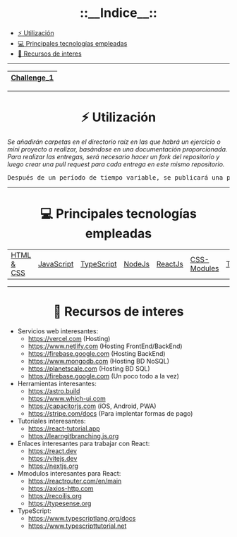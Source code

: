 <h1 align='center'>
    <strong>::__Indice__::</strong>
</h1>

- [:zap: Utilización](#util)
- [:computer: Principales tecnologías empleadas](#pte)
- [:pencil: Recursos de interes](#ri)

---

|[Challenge_1](https://github.com/StephanJ98/challenges/tree/main/challenge_1)|
|-|

---

<h1 align='center' id='util'>
    <strong>⚡ Utilización</strong>
</h1>

*Se añadirán carpetas en el directorio raíz en las que habrá un ejercicio o mini proyecto a realizar, basándose en una documentación proporcionada. Para realizar las entregas, será necesario hacer un fork del repositorio y luego crear una pull request para cada entrega en este mismo repositorio.*

<pre align='center'>Después de un período de tiempo variable, se publicará una posible solución.</pre>

---

<h1 align='center' id='pte'>
    <strong>💻 Principales tecnologías empleadas</strong>
</h1>

<div align='center'>
    <table>
        <tr>
            <td>
                <a href='https://www.learn-html.org/'>HTML & CSS</a>
            </td>
            <td>
                <a href='https://www.learn-js.org/'>JavaScript</a>
            </td>
            <td>
                <a href='https://www.typescriptlang.org/'>TypeScript</a>
            </td>
            <td>
                <a href='https://nodejs.org/en'>NodeJs</a>
            </td>
            <td>
                <a href='https://react.dev/'>ReactJs</a>
            </td>
            <td>
                <a href='https://github.com/css-modules/css-modules'>CSS-Modules</a>
            </td>
            <td>
                <a href='https://tailwindcss.com/'>Tailwindcss</a>
            </td>
            <td>
                <a href='https://daisyui.com/'>DaisyUI</a>
            </td>
        </tr>
    </table>
</div>

---

<h1 align='center' id='ri'>
        <strong>📝 Recursos de interes</strong>
</h1>

- Servicios web interesantes:
    * https://vercel.com (Hosting)
    * https://www.netlify.com (Hosting FrontEnd/BackEnd)
    * https://firebase.google.com (Hosting BackEnd)
    * https://www.mongodb.com (Hosting BD NoSQL)
    * https://planetscale.com (Hosting BD SQL)
    * https://firebase.google.com (Un poco todo a la vez)
- Herramientas interesantes:
    * https://astro.build
    * https://www.which-ui.com
    * https://capacitorjs.com (iOS, Android, PWA)
    * https://stripe.com/docs (Para implentar formas de pago)
- Tutoriales interesantes:
    * https://react-tutorial.app
    * https://learngitbranching.js.org
- Enlaces interesantes para trabajar con React:
    * https://react.dev
    * https://vitejs.dev
    * https://nextjs.org
- Mmodulos interesantes para React:
    * https://reactrouter.com/en/main
    * https://axios-http.com
    * https://recoiljs.org
    * https://typesense.org
- TypeScript:
    * https://www.typescriptlang.org/docs
    * https://www.typescripttutorial.net 
